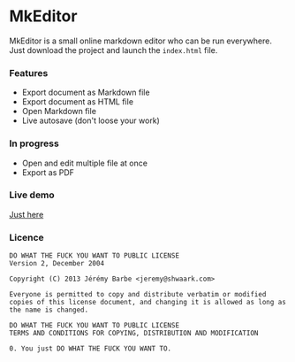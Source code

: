 MkEditor
==============

MkEditor is a small online markdown editor who can be run everywhere. Just download the project and launch the `index.html` file.

### Features

- Export document as Markdown file
- Export document as HTML file
- Open Markdown file
- Live autosave (don't loose your work)

### In progress

- Open and edit multiple file at once
- Export as PDF


### Live demo

[Just here](http://capmousse.github.com/MkEditor/)

### Licence

	DO WHAT THE FUCK YOU WANT TO PUBLIC LICENSE
	Version 2, December 2004

	Copyright (C) 2013 Jérémy Barbe <jeremy@shwaark.com>

	Everyone is permitted to copy and distribute verbatim or modified copies of this license document, and changing it is allowed as long as the name is changed.

	DO WHAT THE FUCK YOU WANT TO PUBLIC LICENSE
	TERMS AND CONDITIONS FOR COPYING, DISTRIBUTION AND MODIFICATION

	0. You just DO WHAT THE FUCK YOU WANT TO. 